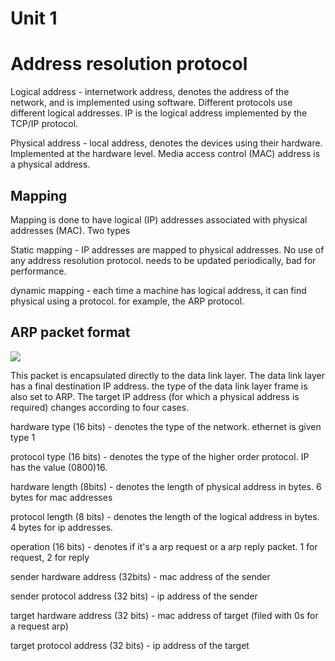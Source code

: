 # Unit 1 

# Address resolution protocol 

Logical address - internetwork address, denotes the address of the network, and is implemented using software. Different protocols use different logical addresses. IP is the logical address implemented by the TCP/IP protocol. 

Physical address - local address, denotes the devices using their hardware. Implemented at the hardware level. Media access control (MAC) address is a physical address. 

## Mapping 

Mapping is done to have logical (IP) addresses associated with physical addresses (MAC). Two types 

Static mapping - IP addresses are mapped to physical addresses. No use of any address resolution protocol. needs to be updated periodically, bad for performance. 

dynamic mapping - each time a machine has logical address, it can find physical using a protocol. for example, the ARP protocol. 

## ARP packet format

![](Pasted%20image%2020230809185538.png)

This packet is encapsulated directly to the data link layer. The data link layer has a final destination IP address. the type of the data link layer frame is also set to ARP. The target IP address (for which a physical address is required) changes according to four cases. 

hardware type (16 bits) - denotes the type of the network. ethernet is given type 1 

protocol type (16 bits) - denotes the type of the higher order protocol. IP has the value (0800)16. 

hardware length (8bits) - denotes the length of physical address in bytes. 6 bytes for mac addresses

protocol length (8 bits) - denotes the length of the logical address in bytes. 4 bytes for ip addresses. 

operation (16 bits) - denotes if it's a arp request or a arp reply packet. 1 for request, 2 for reply 

sender hardware address (32bits)  - mac address of the sender 

sender protocol address (32 bits) - ip address of the sender 

target hardware address (32 bits) - mac address of target (filed with 0s for a request arp) 

target protocol address (32 bits) - ip address of the target 

